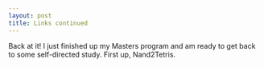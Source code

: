 ```yaml
---
layout: post
title: Links continued
---
```


Back at it!  I just finished up my Masters program and am ready to get back to some self-directed study.  First up, Nand2Tetris.
